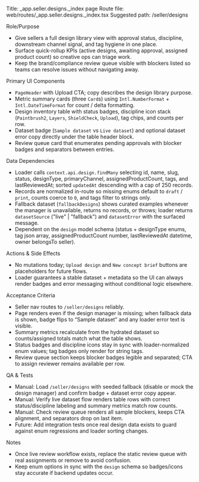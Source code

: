 Title: _app.seller.designs._index page
Route file: web/routes/_app.seller.designs._index.tsx
Suggested path: /seller/designs

Role/Purpose
- Give sellers a full design library view with approval status, discipline, downstream channel signal, and tag hygiene in one place.
- Surface quick-rollup KPIs (active designs, awaiting approval, assigned product count) so creative ops can triage work.
- Keep the brand/compliance review queue visible with blockers listed so teams can resolve issues without navigating away.

Primary UI Components
- `PageHeader` with Upload CTA; copy describes the design library purpose.
- Metric summary cards (three `Card`s) using `Intl.NumberFormat` + `Intl.DateTimeFormat` for count / delta formatting.
- Design inventory table with status badges, discipline icon stack (`Paintbrush2`, `Layers`, `ShieldCheck`, `Upload`), tag chips, and counts per row.
- Dataset badge (`Sample dataset` vs `Live dataset`) and optional dataset error copy directly under the table header block.
- Review queue card that enumerates pending approvals with blocker badges and separators between entries.

Data Dependencies
- Loader calls `context.api.design.findMany` selecting id, name, slug, status, designType, primaryChannel, assignedProductCount, tags, and lastReviewedAt; sorted `updatedAt` descending with a cap of 250 records.
- Records are normalized in-route so missing enums default to `draft` / `print`, counts coerce to `0`, and tags filter to strings only.
- Fallback dataset (`fallbackDesigns`) shows curated examples whenever the manager is unavailable, returns no records, or throws; loader returns `datasetSource` ("live" | "fallback") and `datasetError` with the surfaced message.
- Dependent on the `design` model schema (status + designType enums, tag json array, assignedProductCount number, lastReviewedAt datetime, owner belongsTo seller).

Actions & Side Effects
- No mutations today; `Upload design` and `New concept brief` buttons are placeholders for future flows.
- Loader guarantees a stable dataset + metadata so the UI can always render badges and error messaging without conditional logic elsewhere.

Acceptance Criteria
- Seller nav routes to `/seller/designs` reliably.
- Page renders even if the design manager is missing; when fallback data is shown, badge flips to “Sample dataset” and any loader error text is visible.
- Summary metrics recalculate from the hydrated dataset so counts/assigned totals match what the table shows.
- Status badges and discipline icons stay in sync with loader-normalized enum values; tag badges only render for string tags.
- Review queue section keeps blocker badges legible and separated; CTA to assign reviewer remains available per row.

QA & Tests
- Manual: Load `/seller/designs` with seeded fallback (disable or mock the design manager) and confirm badge + dataset error copy appear.
- Manual: Verify live dataset flow renders table rows with correct status/discipline labeling and summary metrics match row counts.
- Manual: Check review queue renders all sample blockers, keeps CTA alignment, and separators drop on last item.
- Future: Add integration tests once real design data exists to guard against enum regressions and loader sorting changes.

Notes
- Once live review workflow exists, replace the static review queue with real assignments or remove to avoid confusion.
- Keep enum options in sync with the `design` schema so badges/icons stay accurate if backend updates occur.
